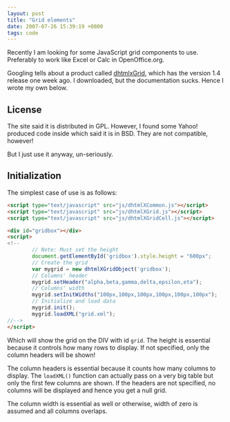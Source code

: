 ```yaml
---
layout: post
title: "Grid elements"
date: 2007-07-26 15:39:19 +0800
tags: code
---
```


Recently I am looking for some JavaScript grid components to use. Preferably to work like Excel or Calc in OpenOffice.org.

Googling tells about a product called [dhtmlxGrid](http://www.scbr.com/docs/products/dhtmlxGrid/), which has the version 1.4 release one week ago. I downloaded, but the documentation sucks. Hence I wrote my own below.

## License

The site said it is distributed in GPL. However, I found some Yahoo! produced code inside which said it is in BSD. They are not compatible, however!

But I just use it anyway, un-seriously.

## Initialization

The simplest case of use is as follows:

```html
<script type="text/javascript" src="js/dhtmlXCommon.js"></script>
<script type="text/javascript" src="js/dhtmlXGrid.js"></script>
<script type="text/javascript" src="js/dhtmlXGridCell.js"></script>

<div id="gridbox"></div>
<script>
<!--
        // Note: Must set the height
        document.getElementById('gridbox').style.height = "600px";
        // Create the grid
        var mygrid = new dhtmlXGridObject('gridbox');
        // Columns' header
        mygrid.setHeader("alpha,beta,gamma,delta,epsilon,eta");
        // Columns' width
        mygrid.setInitWidths("100px,100px,100px,100px,100px,100px");
        // Initialize and load data
        mygrid.init();
        mygrid.loadXML("grid.xml");
//-->
</script>
```

Which will show the grid on the DIV with id `grid`. The height is essential because it controls how many rows to display. If not specified, only the column headers will be shown!

The column headers is essential because it counts how many columns to display. The `loadXML()` function can actually pass on a very big table but only the first few columns are shown. If the headers are not specified, no columns will be displayed and hence you get a null grid.

The column width is essential as well or otherwise, width of zero is assumed and all columns overlaps.
